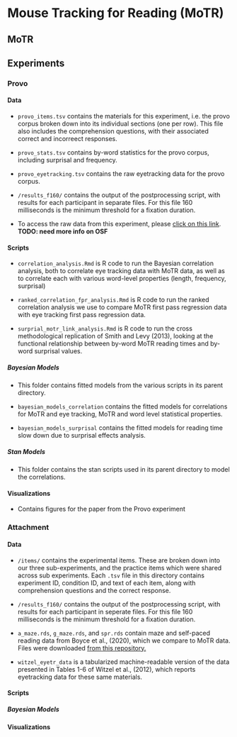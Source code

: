 # Mouse Tracking for Reading (MoTR)

## MoTR

## Experiments

### Provo

#### Data

- `provo_items.tsv` contains the materials for this experiment, i.e. the provo corpus broken down into its individual sections (one per row). This file also includes the comprehension questions, with their associated correct and incorreect responses.

- `provo_stats.tsv` contains by-word statistics for the provo corpus, including surprisal and frequency.

 - `provo_eyetracking.tsv` contains the raw eyetracking data for the provo corpus.

- `/results_f160/` contains the output of the postprocessing script, with results for each participant in separate files. For this file 160 milliseconds is the minimum threshold for a fixation duration.

- To access the raw data from this experiment, please [click on this link](https://osf.io/4g7pr/?view_only=d628c9fda891434bb9ad4aa13b5d21ab). __TODO: need more info on OSF__

#### Scripts

- `correlation_analysis.Rmd` is R code to run the Bayesian correlation analysis, both to correlate eye tracking data with MoTR data, as well as to correlate each with various word-level properties (length, frequency, surprisal)

- `ranked_correlation_fpr_analysis.Rmd` is R code to run the ranked correlation analysis we use to compare MoTR first pass regression data with eye tracking first pass regression data.

- `surprial_motr_link_analysis.Rmd` is R code to run the cross methodological replication of Smith and Levy (2013), looking at the functional relationship between by-word MoTR reading times and by-word surprisal values.

##### Bayesian Models

- This folder contains fitted models from the various scripts in its parent directory. 

- `bayesian_models_correlation` contains the fitted models for correlations for MoTR and eye tracking, MoTR and word level statistical properties.

- `bayesian_models_surprisal` contains the fitted models for reading time slow down due to surprisal effects analysis.

##### Stan Models

- This folder contains the stan scripts used in its parent directory to model the correlations.

#### Visualizations

- Contains figures for the paper from the Provo experiment

### Attachment

#### Data

- `/items/` contains the experimental items. These are broken down into our three sub-experiments, and the practice items which were shared across sub experiments. Each `.tsv` file in this directory contains experiment ID, condition ID, and text of each item, along with comprehension questions and the correct response.

- `/results_f160/` contains the output of the postprocessing script, with results for each participant in seperate files. For this file 160 milliseconds is the minimum threshold for a fixation duration.

- `a_maze.rds`, `g_maze.rds`, and `spr.rds` contain maze and self-paced reading data from Boyce et al., (2020), which we compare to MoTR data. Files were downloaded [from this repository.](https://github.com/vboyce/Maze/tree/master/experiment/Data/Processed)

- `witzel_eyetr_data` is a tabularized machine-readable version of the data presented in Tables 1-6 of Witzel et al., (2012), which reports eyetracking data for these same materials.

#### Scripts

##### Bayesian Models

#### Visualizations


